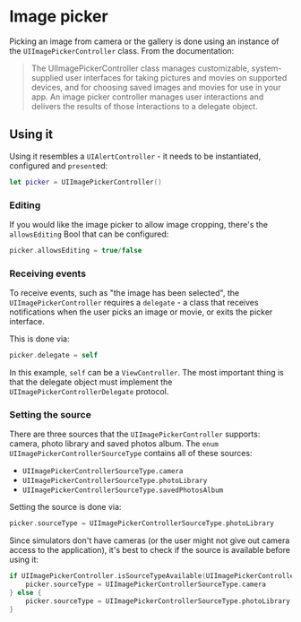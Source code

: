 # Image picker

Picking an image from camera or the gallery is done using an instance of the
`UIImagePickerController` class. From the documentation:

> The UIImagePickerController class manages customizable, system-supplied user
> interfaces for taking pictures and movies on supported devices, and for
> choosing saved images and movies for use in your app. An image picker
> controller manages user interactions and delivers the results of those
> interactions to a delegate object.

## Using it

Using it resembles a `UIAlertController` - it needs to be instantiated,
configured and `present`ed:

```swift
let picker = UIImagePickerController()
```

### Editing

If you would like the image picker to allow image cropping, there's the
`allowsEditing` Bool that can be configured:

```swift
picker.allowsEditing = true/false
```

### Receiving events

To receive events, such as "the image has been selected", the `UIImagePickerController`
requires a `delegate` - a class that receives notifications when the user picks
an image or movie, or exits the picker interface.

This is done via:

```swift
picker.delegate = self
```

In this example, `self` can be a `ViewController`. The most important thing is
that the delegate object must implement the `UIImagePickerControllerDelegate`
protocol.

### Setting the source

There are three sources that the `UIImagePickerController` supports: camera,
photo library and saved photos album. The `enum` `UIImagePickerControllerSourceType`
contains all of these sources:
- `UIImagePickerControllerSourceType.camera`
- `UIImagePickerControllerSourceType.photoLibrary`
- `UIImagePickerControllerSourceType.savedPhotosAlbum`

Setting the source is done via:

```swift
picker.sourceType = UIImagePickerControllerSourceType.photoLibrary
```

Since simulators don't have cameras (or the user might not give out camera access
to the application), it's best to check if the source is available before
using it:

```swift
if UIImagePickerController.isSourceTypeAvailable(UIImagePickerControllerSourceType.camera) {
    picker.sourceType = UIImagePickerControllerSourceType.camera
} else {
    picker.sourceType = UIImagePickerControllerSourceType.photoLibrary
}
```
